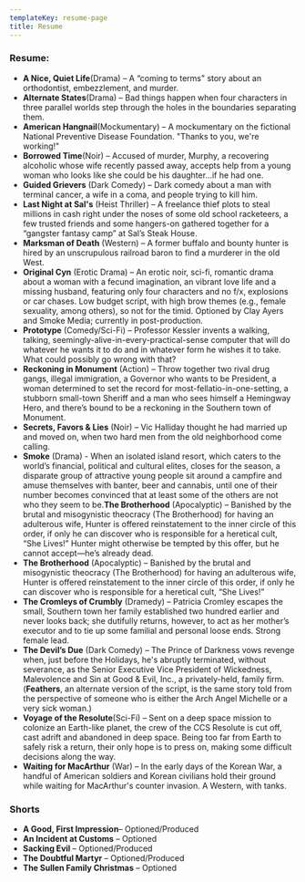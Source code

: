 ```yaml
---
templateKey: resume-page
title: Resume
---
```

### Resume:

* **A Nice, Quiet Life**(Drama) – A “coming to terms" story about an orthodontist, embezzlement, and murder.
* **Alternate States**(Drama) – Bad things happen when four characters in three parallel worlds step through the holes in the boundaries separating them.
* **American Hangnail**(Mockumentary) – A mockumentary on the fictional National Preventive Disease Foundation. "Thanks to you, we're working!"
* **Borrowed Time**(Noir) – Accused of murder, Murphy, a recovering alcoholic whose wife recently passed away, accepts help from a young woman who looks like she could be his daughter...if he had one.
* **Guided Grievers** (Dark Comedy) – Dark comedy about a man with terminal cancer, a wife in a coma, and people trying to kill him.
* **Last Night at Sal's** (Heist Thriller) – A freelance thief plots to steal millions in cash right under the noses of some old school racketeers, a few trusted friends and some hangers-on gathered together for a “gangster fantasy camp” at Sal’s Steak House.
* **Marksman of Death** (Western) – A former buffalo and bounty hunter is hired by an unscrupulous railroad baron to find a murderer in the old West.
* **Original Cyn** (Erotic Drama) – An erotic noir, sci-fi, romantic drama about a woman with a fecund imagination, an vibrant love life and a missing husband, featuring only four characters and no f/x, explosions or car chases. Low budget script, with high brow themes (e.g., female sexuality, among others), so not for the timid. Optioned by Clay Ayers and Smoke Media; currently in post-production.
* **Prototype** (Comedy/Sci-Fi) – Professor Kessler invents a walking, talking, seemingly-alive-in-every-practical-sense computer that will do whatever he wants it to do and in whatever form he wishes it to take. What could possibly go wrong with that?
* **Reckoning in Monument** (Action) – Throw together two rival drug gangs, illegal immigration, a Governor who wants to be President, a woman determined to set the record for most-fellatio-in-one-setting, a stubborn small-town Sheriff and a man who sees himself a Hemingway Hero, and there’s bound to be a reckoning in the Southern town of Monument.
* **Secrets, Favors & Lies** (Noir) – Vic Halliday thought he had married up and moved on, when two hard men from the old neighborhood come calling.
* **Smoke** (Drama) - When an isolated island resort, which caters to the world’s financial, political and cultural elites, closes for the season, a disparate group of attractive young people sit around a campfire and amuse themselves with banter, beer and cannabis, until one of their number becomes convinced that at least some of the others are not who they seem to be.**The Brotherhood** (Apocalyptic) – Banished by the brutal and misogynistic theocracy (The Brotherhood) for having an adulterous wife, Hunter is offered reinstatement to the inner circle of this order, if only he can discover who is responsible for a heretical cult, “She Lives!” Hunter might otherwise be tempted by this offer, but he cannot accept—he’s already dead.
* **The Brotherhood** (Apocalyptic) – Banished by the brutal and misogynistic theocracy (The Brotherhood) for having an adulterous wife, Hunter is offered reinstatement to the inner circle of this order, if only he can discover who is responsible for a heretical cult, “She Lives!”
* **The Cromleys of Crumbly** (Dramedy) – Patricia Cromley escapes the small, Southern town her family established two hundred earlier and never looks back; she dutifully returns, however, to act as her mother’s executor and to tie up some familial and personal loose ends. Strong female lead.
* **The Devil’s Due** (Dark Comedy) – The Prince of Darkness vows revenge when, just before the Holidays, he's abruptly terminated, without severance, as the Senior Executive Vice President of Wickedness, Malevolence and Sin at Good & Evil, Inc., a privately-held, family firm. (**Feathers**, an alternate version of the script, is the same story told from the perspective of someone who is either the Arch Angel Michelle or a very sick woman.)
* **Voyage of the Resolute**(Sci-Fi) – Sent on a deep space mission to colonize an Earth-like planet, the crew of the CCS Resolute is cut off, cast adrift and abandoned in deep space. Being too far from Earth to safely risk a return, their only hope is to press on, making some difficult decisions along the way.
* **Waiting for MacArthur** (War) – In the early days of the Korean War, a handful of American soldiers and Korean civilians hold their ground while waiting for MacArthur's counter invasion. A Western, with tanks.

### Shorts

* **A Good, First Impression**– Optioned/Produced
* **An Incident at Customs** – Optioned
* **Sacking Evil** – Optioned/Produced
* **The Doubtful Martyr** – Optioned/Produced
* **The Sullen Family Christmas** – Optioned

